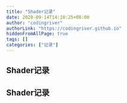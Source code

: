 ```yaml
---
title: "Shader记录"
date: 2020-09-14T14:10:25+08:00
author: "codingriver"
authorLink: "https://codingriver.github.io"
hiddenFromAllPage: true
tags: []
categories: ["记录"]
---
```


<!--more-->

## Shader记录
## Shader记录